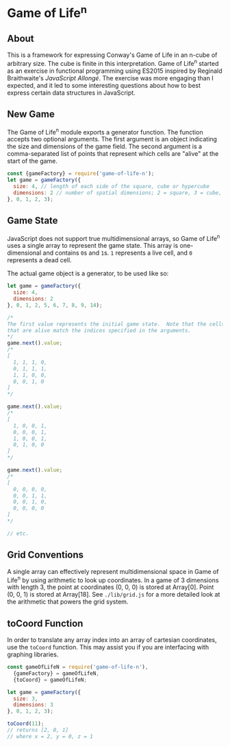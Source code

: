 # Game of Life<sup>n</sup>

## About
This is a framework for expressing Conway's Game of Life in an n-cube of arbitrary size.  The cube is finite in this interpretation.  Game of Life<sup>n</sup> started as an exercise in functional programming using ES2015 inspired by Reginald Braithwaite's _JavaScript Allongé_.  The exercise was more engaging than I expected, and it led to some interesting questions about how to best express certain data structures in JavaScript.

## New Game
The Game of Life<sup>n</sup> module exports a generator function.  The function accepts two optional arguments.  The first argument is an object indicating the size and dimensions of the game field.  The second argument is a comma-separated list of points that represent which cells are "alive" at the start of the game.

```js
const {gameFactory} = require('game-of-life-n');
let game = gameFactory({
  size: 4, // length of each side of the square, cube or hypercube
  dimensions: 2 // number of spatial dimensions; 2 = square, 3 = cube, 4+ = hypercube
}, 0, 1, 2, 3);
```

## Game State
JavaScript does not support true multidimensional arrays, so Game of Life<sup>n</sup> uses a single array to represent the game state.  This array is one-dimensional and contains `0`s and `1`s.  `1` represents a live cell, and `0` represents a dead cell.

The actual game object is a generator, to be used like so:

```js
let game = gameFactory({
  size: 4,
  dimensions: 2
}, 0, 1, 2, 5, 6, 7, 8, 9, 14);

/* 
The first value represents the initial game state.  Note that the cells
that are alive match the indices specified in the arguments.
*/
game.next().value;
/*
[
  1, 1, 1, 0,
  0, 1, 1, 1,
  1, 1, 0, 0,
  0, 0, 1, 0
]
*/

game.next().value;
/*
[
  1, 0, 0, 1,
  0, 0, 0, 1,
  1, 0, 0, 1,
  0, 1, 0, 0
]
*/

game.next().value;
/*
[
  0, 0, 0, 0,
  0, 0, 1, 1,
  0, 0, 1, 0,
  0, 0, 0, 0
]
*/

// etc.
```

## Grid Conventions
A single array can effectively represent multidimensional space in Game of Life<sup>n</sup> by using arithmetic to look up coordinates.  In a game of 3 dimensions with length 3, the point at coordinates (0, 0, 0) is stored at Array[0].  Point (0, 0, 1) is stored at Array[18].  See `./lib/grid.js` for a more detailed look at the arithmetic that powers the grid system.

## toCoord Function
In order to translate any array index into an array of cartesian coordinates, use the `toCoord` function.  This may assist you if you are interfacing with graphing libraries.

```js
const gameOfLifeN = require('game-of-life-n'),
  {gameFactory} = gameOfLifeN,
  {toCoord} = gameOfLifeN;

let game = gameFactory({
  size: 3,
  dimensions: 3
}, 0, 1, 2, 3);

toCoord(11);
// returns [2, 0, 1]
// where x = 2, y = 0, z = 1
```
